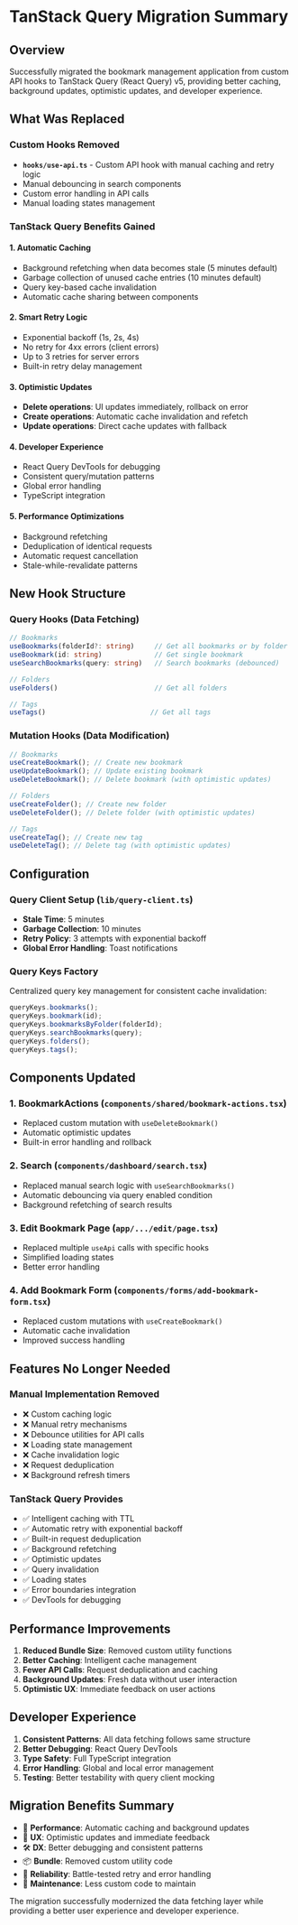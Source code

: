 # TanStack Query Migration Summary

## Overview

Successfully migrated the bookmark management application from custom API hooks to TanStack Query (React Query) v5, providing better caching, background updates, optimistic updates, and developer experience.

## What Was Replaced

### Custom Hooks Removed

- **`hooks/use-api.ts`** - Custom API hook with manual caching and retry logic
- Manual debouncing in search components
- Custom error handling in API calls
- Manual loading states management

### TanStack Query Benefits Gained

#### 1. **Automatic Caching**

- Background refetching when data becomes stale (5 minutes default)
- Garbage collection of unused cache entries (10 minutes default)
- Query key-based cache invalidation
- Automatic cache sharing between components

#### 2. **Smart Retry Logic**

- Exponential backoff (1s, 2s, 4s)
- No retry for 4xx errors (client errors)
- Up to 3 retries for server errors
- Built-in retry delay management

#### 3. **Optimistic Updates**

- **Delete operations**: UI updates immediately, rollback on error
- **Create operations**: Automatic cache invalidation and refetch
- **Update operations**: Direct cache updates with fallback

#### 4. **Developer Experience**

- React Query DevTools for debugging
- Consistent query/mutation patterns
- Global error handling
- TypeScript integration

#### 5. **Performance Optimizations**

- Background refetching
- Deduplication of identical requests
- Automatic request cancellation
- Stale-while-revalidate patterns

## New Hook Structure

### Query Hooks (Data Fetching)

```typescript
// Bookmarks
useBookmarks(folderId?: string)     // Get all bookmarks or by folder
useBookmark(id: string)             // Get single bookmark
useSearchBookmarks(query: string)   // Search bookmarks (debounced)

// Folders
useFolders()                        // Get all folders

// Tags
useTags()                          // Get all tags
```

### Mutation Hooks (Data Modification)

```typescript
// Bookmarks
useCreateBookmark(); // Create new bookmark
useUpdateBookmark(); // Update existing bookmark
useDeleteBookmark(); // Delete bookmark (with optimistic updates)

// Folders
useCreateFolder(); // Create new folder
useDeleteFolder(); // Delete folder (with optimistic updates)

// Tags
useCreateTag(); // Create new tag
useDeleteTag(); // Delete tag (with optimistic updates)
```

## Configuration

### Query Client Setup (`lib/query-client.ts`)

- **Stale Time**: 5 minutes
- **Garbage Collection**: 10 minutes
- **Retry Policy**: 3 attempts with exponential backoff
- **Global Error Handling**: Toast notifications

### Query Keys Factory

Centralized query key management for consistent cache invalidation:

```typescript
queryKeys.bookmarks();
queryKeys.bookmark(id);
queryKeys.bookmarksByFolder(folderId);
queryKeys.searchBookmarks(query);
queryKeys.folders();
queryKeys.tags();
```

## Components Updated

### 1. **BookmarkActions** (`components/shared/bookmark-actions.tsx`)

- Replaced custom mutation with `useDeleteBookmark()`
- Automatic optimistic updates
- Built-in error handling and rollback

### 2. **Search** (`components/dashboard/search.tsx`)

- Replaced manual search logic with `useSearchBookmarks()`
- Automatic debouncing via query enabled condition
- Background refetching of search results

### 3. **Edit Bookmark Page** (`app/.../edit/page.tsx`)

- Replaced multiple `useApi` calls with specific hooks
- Simplified loading states
- Better error handling

### 4. **Add Bookmark Form** (`components/forms/add-bookmark-form.tsx`)

- Replaced custom mutations with `useCreateBookmark()`
- Automatic cache invalidation
- Improved success handling

## Features No Longer Needed

### Manual Implementation Removed

- ❌ Custom caching logic
- ❌ Manual retry mechanisms
- ❌ Debounce utilities for API calls
- ❌ Loading state management
- ❌ Cache invalidation logic
- ❌ Request deduplication
- ❌ Background refresh timers

### TanStack Query Provides

- ✅ Intelligent caching with TTL
- ✅ Automatic retry with exponential backoff
- ✅ Built-in request deduplication
- ✅ Background refetching
- ✅ Optimistic updates
- ✅ Query invalidation
- ✅ Loading states
- ✅ Error boundaries integration
- ✅ DevTools for debugging

## Performance Improvements

1. **Reduced Bundle Size**: Removed custom utility functions
2. **Better Caching**: Intelligent cache management
3. **Fewer API Calls**: Request deduplication and caching
4. **Background Updates**: Fresh data without user interaction
5. **Optimistic UX**: Immediate feedback on user actions

## Developer Experience

1. **Consistent Patterns**: All data fetching follows same structure
2. **Better Debugging**: React Query DevTools
3. **Type Safety**: Full TypeScript integration
4. **Error Handling**: Global and local error management
5. **Testing**: Better testability with query client mocking

## Migration Benefits Summary

- 🚀 **Performance**: Automatic caching and background updates
- 🔄 **UX**: Optimistic updates and immediate feedback
- 🛠️ **DX**: Better debugging and consistent patterns
- 📦 **Bundle**: Removed custom utility code
- 🐛 **Reliability**: Battle-tested retry and error handling
- 🔧 **Maintenance**: Less custom code to maintain

The migration successfully modernized the data fetching layer while providing a better user experience and developer experience.
